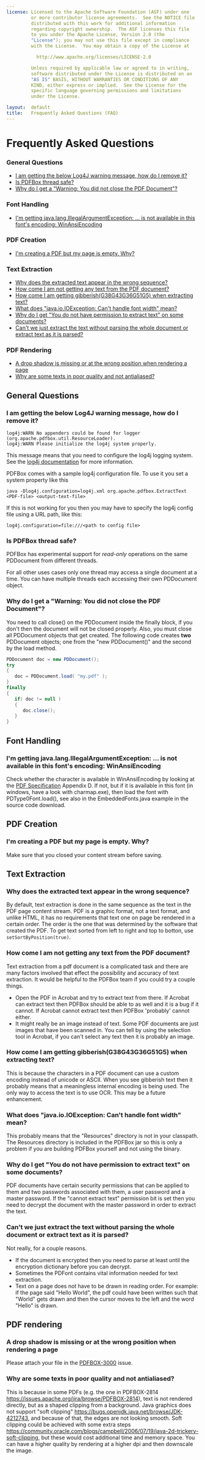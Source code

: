 ```yaml
---
license: Licensed to the Apache Software Foundation (ASF) under one
         or more contributor license agreements.  See the NOTICE file
         distributed with this work for additional information
         regarding copyright ownership.  The ASF licenses this file
         to you under the Apache License, Version 2.0 (the
         "License"); you may not use this file except in compliance
         with the License.  You may obtain a copy of the License at

           http://www.apache.org/licenses/LICENSE-2.0

         Unless required by applicable law or agreed to in writing,
         software distributed under the License is distributed on an
         "AS IS" BASIS, WITHOUT WARRANTIES OR CONDITIONS OF ANY
         KIND, either express or implied.  See the License for the
         specific language governing permissions and limitations
         under the License.

layout:  default
title:   Frequently Asked Questions (FAQ)
---
```


# Frequently Asked Questions

### General Questions

 - [I am getting the below Log4J warning message, how do I remove it?](#log4j)
 - [Is PDFBox thread safe?](#threadsafe)
 - [Why do I get a "Warning: You did not close the PDF Document"?](#notclosed)

### Font Handling

 - [I'm getting java.lang.IllegalArgumentException: ... is not available in this font's encoding: WinAnsiEncoding](#fontencoding)

### PDF Creation

 - [I'm creating a PDF but my page is empty. Why?](#emptypage)

### Text Extraction

 - [Why does the extracted text appear in the wrong sequence?](#textorder)
 - [How come I am not getting any text from the PDF document?](#notext)
 - [How come I am getting gibberish(G38G43G36G51G5) when extracting text?](#gibberish)
 - [What does "java.io.IOException: Can't handle font width" mean?](#fontwidth)
 - [Why do I get "You do not have permission to extract text" on some documents?](#permission)
 - [Can't we just extract the text without parsing the whole document or extract text as it is parsed?](#partially)

### PDF Rendering

 - [A drop shadow is missing or at the wrong position when rendering a page](#dropshadow)
 - [Why are some texts in poor quality and not antialiased?](#textantialias)

## General Questions

<a name="log4j"></a>

### I am getting the below Log4J warning message, how do I remove it? ###

```
log4j:WARN No appenders could be found for logger (org.apache.pdfbox.util.ResourceLoader).
log4j:WARN Please initialize the log4j system properly.
```

This message means that you need to configure the log4j logging system.
See the [log4j documentation](http://logging.apache.org/log4j/1.2/manual.html) for more information.

PDFBox comes with a sample log4j configuration file.  To use it you set a system property like this

```
java -Dlog4j.configuration=log4j.xml org.apache.pdfbox.ExtractText <PDF-file> <output-text-file>
```

If this is not working for you then you may have to specify the log4j config file using a URL path, like this:

```
log4j.configuration=file:///<path to config file>
```

<a name="threadsafe"></a>

### Is PDFBox thread safe? ###

PDFBox has experimental support for *read-only* operations on the same PDDocument from different threads.

For all other uses cases only one thread may access a single document at a time. You can have multiple threads
each accessing their own PDDocument object.

<a name="notclosed"></a>

### Why do I get a "Warning: You did not close the PDF Document"? ###

You need to call close() on the PDDocument inside the finally block, if you
don't then the document will not be closed properly.  Also, you must close all
PDDocument objects that get created.  The following code creates **two**
PDDocument objects; one from the "new PDDocument()" and the second by the load method.

```java
PDDocument doc = new PDDocument();
try
{
   doc = PDDocument.load( "my.pdf" );
}
finally
{
   if( doc != null )
   {
      doc.close();
   }
}
```

## Font Handling

<a name="fontencoding"></a>

### I'm getting java.lang.IllegalArgumentException: ... is not available in this font's encoding: WinAnsiEncoding

Check whether the character is available in WinAnsiEncoding by looking at the [PDF Specification](https://www.adobe.com/content/dam/Adobe/en/devnet/acrobat/pdfs/PDF32000_2008.pdf) Appendix D.
If not, but if it is available in this font (in windows, have a look with charmap.exe), then load the font with
PDType0Font.load(), see also in the EmbeddedFonts.java example in the source code download.

## PDF Creation

<a name="emptypage"></a>

### I'm creating a PDF but my page is empty. Why?

Make sure that you closed your content stream before saving.

## Text Extraction

<a name="textorder"></a>


### Why does the extracted text appear in the wrong sequence?

By default, text extraction is done in the same sequence as the text in the PDF page content stream.
PDF is a graphic format, not a text format, and unlike HTML, it has no requirements that text one on page
be rendered in a certain order. The order is the one that was determined by the software that created the PDF.
To get text sorted from left to right and top to botton, use `setSortByPosition(true)`.

<a name="notext"></a>

### How come I am not getting any text from the PDF document? ###

Text extraction from a pdf document is a complicated task and there are many factors
involved that effect the possibility and accuracy of text extraction.  It would be helpful
to the PDFBox team if you could try a couple things.

 - Open the PDF in Acrobat and try to extract text from there.  If Acrobat can extract text then PDFBox
should be able to as well and it is a bug if it cannot.  If Acrobat cannot extract text then PDFBox 'probably' cannot either.
 - It might really be an image instead of text.  Some PDF documents are just images that have been scanned in.
You can tell by using the selection tool in Acrobat, if you can't select any text then it is probably an image.

<a name="gibberish"></a>

### How come I am getting gibberish(G38G43G36G51G5) when extracting text? ###

This is because the characters in a PDF document can use a custom encoding
instead of unicode or ASCII.  When you see gibberish text then it
probably means that a meaningless internal encoding is being used.  The
only way to access the text is to use OCR.  This may be a future
enhancement.

<a name="fontwidth"></a>

### What does "java.io.IOException: Can't handle font width" mean? ###

This probably means that the "Resources" directory is not in your classpath. The
Resources directory is included in the PDFBox jar so this is only a problem if you
are building PDFBox yourself and not using the binary.

<a name="permission"></a>

### Why do I get "You do not have permission to extract text" on some documents? ###

PDF documents have certain security permissions that can be applied to them and two
passwords associated with them, a user password and a master password. If the "cannot extract text"
permission bit is set then you need to decrypt the document with the master password in order
to extract the text.

<a name="partially"></a>

### Can't we just extract the text without parsing the whole document or extract text as it is parsed? ###

Not really, for a couple reasons.

 - If the document is encrypted then you need to parse at least until the encryption dictionary before
you can decrypt.
 - Sometimes the PDFont contains vital information needed for text extraction.
 - Text on a page does not have to be drawn in reading order. For example: if the page said "Hello World",
the pdf could have been written such that "World" gets drawn and then the cursor moves to the left and
the word "Hello" is drawn.

## PDF rendering

<a name="dropshadow"></a>

### A drop shadow is missing or at the wrong position when rendering a page

Please attach your file in the [PDFBOX-3000](https://issues.apache.org/jira/browse/PDFBOX-3000) issue.

<a name="textantialias"></a>

### Why are some texts in poor quality and not antialiased?

This is because in some PDFs (e.g. the one in PDFBOX-2814 <https://issues.apache.org/jira/browse/PDFBOX-2814>), text is not
rendered directly, but as a shaped clipping from a background. Java graphics does not support "soft clipping"
<https://bugs.openjdk.java.net/browse/JDK-4212743>, and because of that, the edges are not looking smooth.
Soft clipping could be achieved with some extra steps <https://community.oracle.com/blogs/campbell/2006/07/19/java-2d-trickery-soft-clipping>,
but these would cost additional time and memory space. You can have a higher quality by rendering at a higher dpi and then downscale the image.
